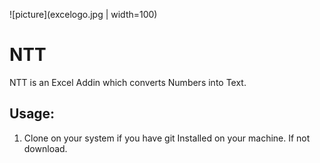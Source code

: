 ![picture](excelogo.jpg | width=100)
# NTT
NTT is an Excel Addin which converts Numbers into Text. 

## Usage:
1. Clone on your system if you have git Installed on your machine. If not download.




